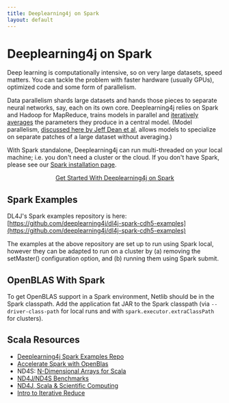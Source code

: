 ```yaml
---
title: Deeplearning4j on Spark
layout: default
---
```


# Deeplearning4j on Spark

Deep learning is computationally intensive, so on very large datasets, speed matters. You can tackle the problem with faster hardware (usually GPUs), optimized code and some form of parallelism. 

Data parallelism shards large datasets and hands those pieces to separate neural networks, say, each on its own core. Deeplearning4j relies on Spark and Hadoop for MapReduce, trains models in parallel and [iteratively averages](./iterativereduce.html) the parameters they produce in a central model. (Model parallelism, [discussed here by Jeff Dean et al](https://static.googleusercontent.com/media/research.google.com/en//archive/large_deep_networks_nips2012.pdf), allows models to specialize on separate patches of a large dataset without averaging.)

With Spark standalone, Deeplearning4j can run multi-threaded on your local machine; i.e. you don't need a cluster or the cloud. If you don't have Spark, please see our [Spark installation page](./sparkinstall.html).

<p align="center">
<a href="./quickstart" class="btn btn-custom" onClick="ga('send', 'event', ‘quickstart', 'click');">Get Started With Deeplearning4j on Spark</a>
</p>

## Spark Examples

DL4J's Spark examples repository is here:
[https://github.com/deeplearning4j/dl4j-spark-cdh5-examples](https://github.com/deeplearning4j/dl4j-spark-cdh5-examples)

The examples at the above repository are set up to run using Spark local, however they can be adapted to run on a cluster by (a) removing the setMaster() configuration option, and (b) running them using Spark submit.



## OpenBLAS With Spark

To get OpenBLAS support in a Spark environment, Netlib should be in the Spark classpath. Add the application fat JAR to the Spark classpath (via `--driver-class-path` for local runs and with `spark.executor.extraClassPath` for clusters).

## Scala Resources

* [Deeplearning4j Spark Examples Repo](https://github.com/deeplearning4j/dl4j-spark-cdh5-examples)
* [Accelerate Spark with OpenBlas](./spark-fast-native-binaries.html)
* ND4S: [N-Dimensional Arrays for Scala](https://github.com/deeplearning4j/nd4s)
* [ND4J/ND4S Benchmarks](http://nd4j.org/benchmarking)
* [ND4J, Scala & Scientific Computing](http://nd4j.org/scala.html)
* [Intro to Iterative Reduce](./iterativereduce)
